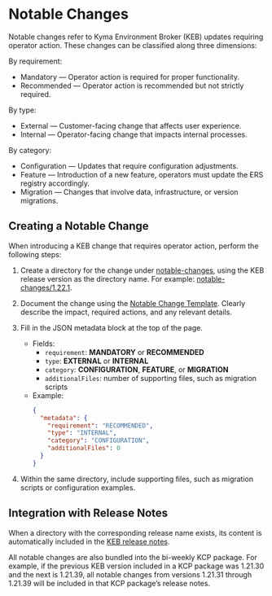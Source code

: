 # Notable Changes

Notable changes refer to Kyma Environment Broker (KEB) updates requiring operator action. These changes can be classified along three dimensions:

By requirement:
- Mandatory — Operator action is required for proper functionality.
- Recommended — Operator action is recommended but not strictly required.

By type:
- External — Customer-facing change that affects user experience.
- Internal — Operator-facing change that impacts internal processes.

By category:
- Configuration — Updates that require configuration adjustments.
- Feature — Introduction of a new feature, operators must update the ERS registry accordingly.
- Migration — Changes that involve data, infrastructure, or version migrations.

## Creating a Notable Change

When introducing a KEB change that requires operator action, perform the following steps:
1. Create a directory for the change under [notable-changes](../../notable-changes), using the KEB release version as the directory name. For example: [notable-changes/1.22.1](../../notable-changes/1.22.1).
2. Document the change using the [Notable Change Template](../assets/notable-change-template.md). Clearly describe the impact, required actions, and any relevant details.
3. Fill in the JSON metadata block at the top of the page.
    - Fields:
        - `requirement`: **MANDATORY** or **RECOMMENDED**
        - `type`: **EXTERNAL** or **INTERNAL**
        - `category`: **CONFIGURATION**, **FEATURE**, or **MIGRATION**
        - `additionalFiles`: number of supporting files, such as migration scripts 
    - Example:
      ```json
      {
        "metadata": {
          "requirement": "RECOMMENDED",
          "type": "INTERNAL",
          "category": "CONFIGURATION",
          "additionalFiles": 0
        }
      }
      ```

4. Within the same directory, include supporting files, such as migration scripts or configuration examples.

## Integration with Release Notes

When a directory with the corresponding release name exists, its content is automatically included in the [KEB release notes](https://github.com/kyma-project/kyma-environment-broker/releases).

All notable changes are also bundled into the bi-weekly KCP package.
For example, if the previous KEB version included in a KCP package was 1.21.30 and the next is 1.21.39, all notable changes from versions 1.21.31 through 1.21.39 will be included in that KCP package’s release notes.
